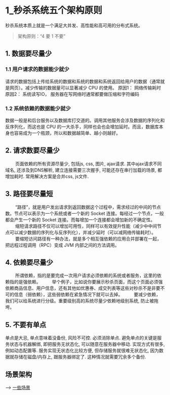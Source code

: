 # 1\_秒杀系统五个架构原则

秒杀系统本质上就是一个满足大并发、高性能和高可用的分布式系统。

> 架构原则：“4 要 1 不要”

## 1. **数据要尽量少**

### 1.1 用户请求的数据能少就少

请求的数据包括上传给系统的数据和系统的数据和系统返回给用户的数据（通常就是网页）。减少传输的数据量可以显著减少 CPU 的使用。 原因1： 网络传输耗时 原因2： 系统读写IO， 服务器在写网络时通常都要做压缩和字符编码

### 1.2 系统依赖的数据能少就少

数据一般是和后台服务以及数据库打交道的。调用其他服务会涉及数据的序列化和反序列化，而这也是 CPU 的一大杀手，同样也会也会增加延时。而且，数据库本身也容易成为一个瓶颈，所以和数据越简单、越小则越好。

## 2. 请求数要尽量少

        页面依赖的所有资源尽量少, 包括js, css, 图片, ajax请求. 其中ajax请求不同域名, 还涉及到DNS解析, 建立连接需要三次握手, 可能还存在串行加载的场景, 都增加耗时. 常用解决方案是合并css, js文件.

## 3. 路径要尽量短

        “路径”，就是用户发出请求到返回数据这个过程中，需求经过的中间的节点数。节点可以表示为一个系统或者一个新的 Socket 连接。每经过一个节点，一般都会产生一个新的 Socket 连接。而每增加一个连接都会增加新的不确定性。         缩短请求路径不仅可以增加可用性，同样可以有效提升性能（减少中中间节点可以减少数据的序列化与反序列化），并减少延时（可以减网络传输耗时）。         要缩短访问路径有一种办法，就是多个相互强依赖的应用合并部署在一起，把远程过程调用（RPC）变成 JVM 内部之间的方法调用。

## 4. 依赖要尽量少

        所谓依赖，指的是要完成一次用户请求必须依赖的系统或者服务，这里的依赖指的是强依赖。         举个例子，比如说你要展示秒杀页面，而这个页面必须强依赖商品信息、用户信息，还有其他如优惠券、成交列表等这些对秒杀不是非要不可的信息（弱依赖），这些弱依赖在紧急情况下就可以去掉。         要减少依赖，我们可以给系统进行分级。重要级别高的系统尽量少依赖地级别系统, 防止被拖垮。

## 5. 不要有单点

单点是大忌, 单点意味着没备份, 风险不可控. 必须消除单点. 避免单点的关键是服务状态与机器解绑, 即把服务无状态化, 可以随意在服务器中移动. 实现方式有很多, 例如动态配置等. 服务实现无状态化比较方便, 但存储服务就很难无状态化, 因为数据就存储在磁盘/内存上, 跟服务器绑定了. 这种情况就需要冗余多个备份.

## 场景架构

--&gt; [一些场景](https://time.geekbang.org/column/article/40726)

